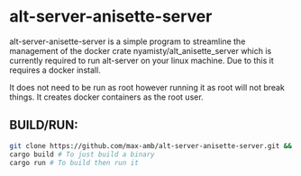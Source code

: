 # alt-server-anisette-server
alt-server-anisette-server is a simple program to streamline the management of the docker crate nyamisty/alt_anisette_server which is currently required to run alt-server on your linux machine. Due to this it requires a docker install.

It does not need to be run as root however running it as root will not break things. It creates docker containers as the root user.

## BUILD/RUN:
```bash
git clone https://github.com/max-amb/alt-server-anisette-server.git && cd alt-server-anisette-server
cargo build # To just build a binary
cargo run # To build then run it
```
